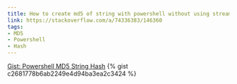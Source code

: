 ```yaml
---
title: How to create md5 of string with powershell without using stream
link: https://stackoverflow.com/a/74336383/146360
tags:
- MD5
- Powershell
- Hash
---
```

<noscript>
  <a href="https://gist.github.com/c2681778b6ab2249e4d94ba3ea2c3424">Gist: Powershell MD5 String Hash</a>
</noscript>
{% gist c2681778b6ab2249e4d94ba3ea2c3424 %}

